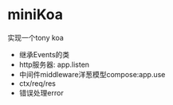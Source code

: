 # miniKoa
实现一个tony koa
- 继承Events的类
- http服务器: app.listen
- 中间件middleware洋葱模型compose:app.use
- ctx/req/res
- 错误处理error
